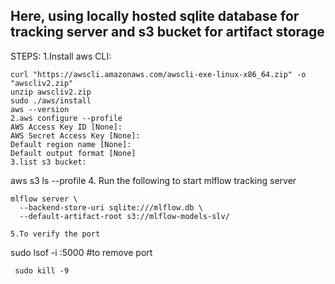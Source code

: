 ## Here, using locally hosted sqlite database for tracking server and s3 bucket for artifact storage

STEPS:
1.Install aws CLI:
  ```
  curl "https://awscli.amazonaws.com/awscli-exe-linux-x86_64.zip" -o "awscliv2.zip"
  unzip awscliv2.zip
  sudo ./aws/install
  aws --version
2.aws configure --profile
  AWS Access Key ID [None]:
  AWS Secret Access Key [None]: 
  Default region name [None]:
  Default output format [None]
3.list s3 bucket:
  ```
   aws s3 ls --profile
4. Run the following to start mlflow tracking server
```
mlflow server \
  --backend-store-uri sqlite:///mlflow.db \
  --default-artifact-root s3://mlflow-models-slv/

5.To verify the port
```
sudo lsof -i :5000
#to remove port
```
 sudo kill -9
 